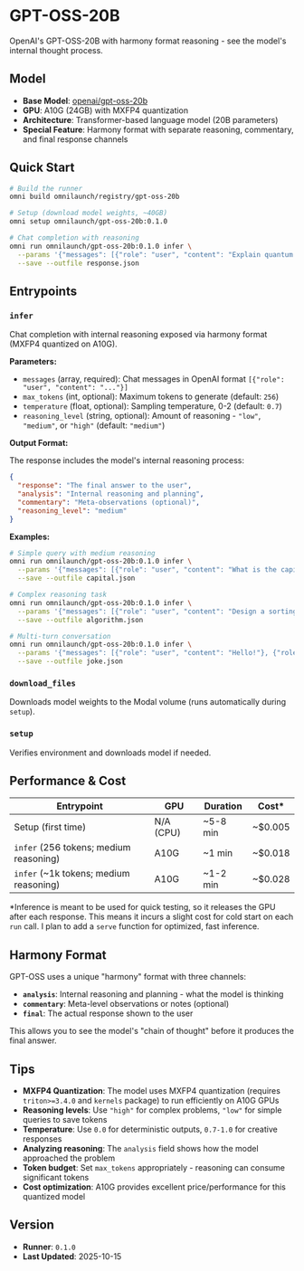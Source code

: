 # GPT-OSS-20B

OpenAI's GPT-OSS-20B with harmony format reasoning - see the model's internal thought process.

## Model

- **Base Model**: [openai/gpt-oss-20b](https://huggingface.co/openai/gpt-oss-20b)
- **GPU**: A10G (24GB) with MXFP4 quantization
- **Architecture**: Transformer-based language model (20B parameters)
- **Special Feature**: Harmony format with separate reasoning, commentary, and final response channels

## Quick Start

```bash
# Build the runner
omni build omnilaunch/registry/gpt-oss-20b

# Setup (download model weights, ~40GB)
omni setup omnilaunch/gpt-oss-20b:0.1.0

# Chat completion with reasoning
omni run omnilaunch/gpt-oss-20b:0.1.0 infer \
  --params '{"messages": [{"role": "user", "content": "Explain quantum entanglement in simple terms"}], "reasoning_level": "high"}' \
  --save --outfile response.json
```

## Entrypoints

### `infer`

Chat completion with internal reasoning exposed via harmony format (MXFP4 quantized on A10G).

**Parameters:**
- `messages` (array, required): Chat messages in OpenAI format `[{"role": "user", "content": "..."}]`
- `max_tokens` (int, optional): Maximum tokens to generate (default: `256`)
- `temperature` (float, optional): Sampling temperature, 0-2 (default: `0.7`)
- `reasoning_level` (string, optional): Amount of reasoning - `"low"`, `"medium"`, or `"high"` (default: `"medium"`)

**Output Format:**

The response includes the model's internal reasoning process:

```json
{
  "response": "The final answer to the user",
  "analysis": "Internal reasoning and planning",
  "commentary": "Meta-observations (optional)",
  "reasoning_level": "medium"
}
```

**Examples:**

```bash
# Simple query with medium reasoning
omni run omnilaunch/gpt-oss-20b:0.1.0 infer \
  --params '{"messages": [{"role": "user", "content": "What is the capital of France?"}]}' \
  --save --outfile capital.json

# Complex reasoning task
omni run omnilaunch/gpt-oss-20b:0.1.0 infer \
  --params '{"messages": [{"role": "user", "content": "Design a sorting algorithm for nearly-sorted arrays"}], "reasoning_level": "high", "max_tokens": 512}' \
  --save --outfile algorithm.json

# Multi-turn conversation
omni run omnilaunch/gpt-oss-20b:0.1.0 infer \
  --params '{"messages": [{"role": "user", "content": "Hello!"}, {"role": "assistant", "content": "Hi! How can I help?"}, {"role": "user", "content": "Tell me a joke"}]}' \
  --save --outfile joke.json
```

### `download_files`

Downloads model weights to the Modal volume (runs automatically during `setup`).

### `setup`

Verifies environment and downloads model if needed.

## Performance & Cost

| Entrypoint | GPU | Duration | Cost* |
|------------|-----|----------|-------|
| Setup (first time) | N/A (CPU) | ~5-8 min | ~$0.005 |
| `infer` (256 tokens; medium reasoning) | A10G | ~1 min | ~$0.018 |
| `infer` (~1k tokens; medium reasoning) | A10G | ~1-2 min | ~$0.028 |

*Inference is meant to be used for quick testing, so it releases the GPU after each response. This means it incurs a slight cost for cold start on each `run` call. I plan to add a `serve` function for optimized, fast inference.

## Harmony Format

GPT-OSS uses a unique "harmony" format with three channels:

- **`analysis`**: Internal reasoning and planning - what the model is thinking
- **`commentary`**: Meta-level observations or notes (optional)
- **`final`**: The actual response shown to the user

This allows you to see the model's "chain of thought" before it produces the final answer.

## Tips

- **MXFP4 Quantization**: The model uses MXFP4 quantization (requires `triton>=3.4.0` and `kernels` package) to run efficiently on A10G GPUs
- **Reasoning levels**: Use `"high"` for complex problems, `"low"` for simple queries to save tokens
- **Temperature**: Use `0.0` for deterministic outputs, `0.7-1.0` for creative responses
- **Analyzing reasoning**: The `analysis` field shows how the model approached the problem
- **Token budget**: Set `max_tokens` appropriately - reasoning can consume significant tokens
- **Cost optimization**: A10G provides excellent price/performance for this quantized model

## Version

- **Runner**: `0.1.0`
- **Last Updated**: 2025-10-15

